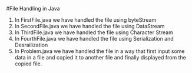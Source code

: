 #File Handling in Java

1.  In FirstFile.java we have handled the file using byteStream
2.  In SecondFile.java we have handled the file using DataStream
3.  In ThirdFile.java we have handled the file using Character Stream
4.  In FourthFile.java we have handled the file using Serialization and Desrailization
5.  In Problem.java we have handled the file in a way that first input some data in
    a file and copied it to another file and finally displayed from the copied file.
